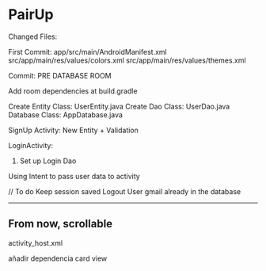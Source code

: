# PairUp


Changed Files:


First Commit:
app/src/main/AndroidManifest.xml
src/app/main/res/values/colors.xml
src/app/main/res/values/themes.xml


Commit: PRE DATABASE ROOM

Add room dependencies at build.gradle

Create Entity Class: UserEntity.java
Create Dao Class: UserDao.java
Database Class: AppDatabase.java

SignUp Activity: New Entity + Validation

LoginActivity: 
1) Set up Login Dao


Using Intent to pass user data to activity


// To do
Keep session saved
Logout
User gmail already in the database

---------------------------------
From now, scrollable 
--------------------------------

activity_host.xml

añadir dependencia card view